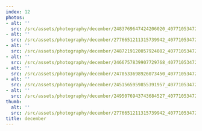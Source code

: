 ```yaml
---
index: 12
photos:
- alt: ''
  src: /src/assets/photography/december/2483769647424206020_40771053472.jpg
- alt: ''
  src: /src/assets/photography/december/2776651211315739942_40771053472.jpg
- alt: ''
  src: /src/assets/photography/december/2487219120057924082_40771053472.jpg
- alt: ''
  src: /src/assets/photography/december/2466757839907729768_40771053472.jpg
- alt: ''
  src: /src/assets/photography/december/2470533698926073450_40771053472.jpg
- alt: ''
  src: /src/assets/photography/december/2451565959855391957_40771053472.jpg
- alt: ''
  src: /src/assets/photography/december/2495076943743684527_40771053472.jpg
thumb:
  alt: ''
  src: /src/assets/photography/december/2776651211315739942_40771053472.jpg
title: december
---
```


